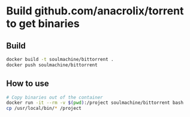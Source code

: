 # Build github.com/anacrolix/torrent to get binaries


## Build

```bash
docker build -t soulmachine/bittorrent .
docker push soulmachine/bittorrent
```

## How to use

```bash
# Copy binaries out of the container
docker run -it --rm -v $(pwd):/project soulmachine/bittorrent bash
cp /usr/local/bin/* /project
```
